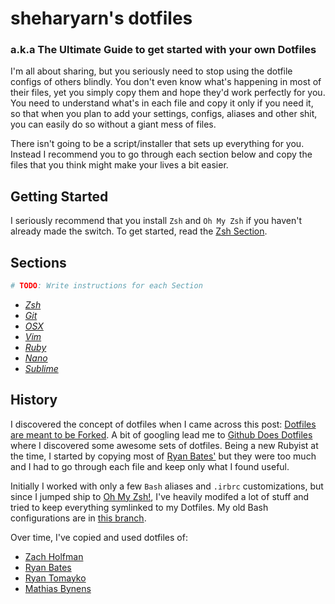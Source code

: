 sheharyarn's dotfiles
=====================

### a.k.a The Ultimate Guide to get started with your own Dotfiles

I'm all about sharing, but you seriously need to stop using the dotfile configs of others blindly. You don't even know what's happening in most of their files, yet you simply copy them and hope they'd work perfectly for you. You need to understand what's in each file and copy it only if you need it, so that when you plan to add your settings, configs, aliases and other shit, you can easily do so without a giant mess of files.

There isn't going to be a script/installer that sets up everything for you. Instead I recommend you to go through each section below and copy the files that you think might make your lives a bit easier.


## Getting Started

I seriously recommend that you install `Zsh` and `Oh My Zsh` if you haven't already made the switch. To get started, read the [Zsh Section](https://github.com/sheharyarn/dotfiles/tree/master/ZSH).


## Sections

```bash
# TODO: Write instructions for each Section
```

- *[Zsh](https://github.com/sheharyarn/dotfiles/tree/master/ZSH)*
- *[Git](https://github.com/sheharyarn/dotfiles/tree/master/Git)*
- *[OSX](https://github.com/sheharyarn/dotfiles/tree/master/OSX)*
- *[Vim](https://github.com/sheharyarn/dotfiles/tree/master/Vim)*
- *[Ruby](https://github.com/sheharyarn/dotfiles/tree/master/Ruby)*
- *[Nano](https://github.com/sheharyarn/dotfiles/tree/master/Nano)*
- *[Sublime](https://github.com/sheharyarn/dotfiles/tree/master/Sublime)*


## History

I discovered the concept of dotfiles when I came across this post: [Dotfiles are meant to be Forked](http://zachholman.com/2010/08/dotfiles-are-meant-to-be-forked/). A bit of googling lead me to [Github Does Dotfiles](http://dotfiles.github.io/) where I discovered some awesome sets of dotfiles. Being a new Rubyist at the time, I started by copying most of [Ryan Bates'](https://github.com/ryanb/dotfiles) but they were too much and I had to go through each file and keep only what I found useful. 

Initially I worked with only a few `Bash` aliases and `.irbrc` customizations, but since I jumped ship to [Oh My Zsh!](http://ohmyz.sh/), I've heavily modifed a lot of stuff and tried to keep everything symlinked to my Dotfiles. My old Bash configurations are in [this branch](https://github.com/sheharyarn/dotfiles/tree/bash).

Over time, I've copied and used dotfiles of:

- [Zach Holfman](https://github.com/holman/dotfiles)
- [Ryan Bates](https://github.com/ryanb/dotfiles) 
- [Ryan Tomayko](https://github.com/rtomayko/dotfiles)
- [Mathias Bynens](https://github.com/mathiasbynens/dotfiles)


